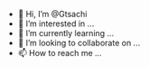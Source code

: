 - 👋 Hi, I’m @Gtsachi
- 👀 I’m interested in ...
- 🌱 I’m currently learning ...
- 💞️ I’m looking to collaborate on ...
- 📫 How to reach me ...

<!---
Gtsachi/Gtsachi is a ✨ special ✨ repository because its `README.md` (this file) appears on your GitHub profile.
You can click the Preview link to take a look at your changes.
--->
